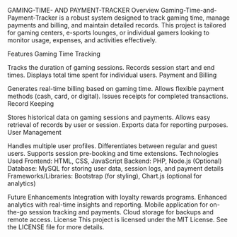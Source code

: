 GAMING-TIME- AND PAYMENT-TRACKER
Overview
Gaming-Time-and-Payment-Tracker is a robust system designed to track gaming time, manage payments and billing, and maintain detailed records. This project is tailored for gaming centers, e-sports lounges, or individual gamers looking to monitor usage, expenses, and activities effectively.

Features
Gaming Time Tracking

Tracks the duration of gaming sessions.
Records session start and end times.
Displays total time spent for individual users.
Payment and Billing

Generates real-time billing based on gaming time.
Allows flexible payment methods (cash, card, or digital).
Issues receipts for completed transactions.
Record Keeping

Stores historical data on gaming sessions and payments.
Allows easy retrieval of records by user or session.
Exports data for reporting purposes.
User Management

Handles multiple user profiles.
Differentiates between regular and guest users.
Supports session pre-booking and time extensions.
Technologies Used
Frontend: HTML, CSS, JavaScript
Backend: PHP, Node.js (Optional)
Database: MySQL for storing user data, session logs, and payment details
Frameworks/Libraries: Bootstrap (for styling), Chart.js (optional for analytics)

Future Enhancements
Integration with loyalty rewards programs.
Enhanced analytics with real-time insights and reporting.
Mobile application for on-the-go session tracking and payments.
Cloud storage for backups and remote access.
License
This project is licensed under the MIT License. See the LICENSE file for more details.
